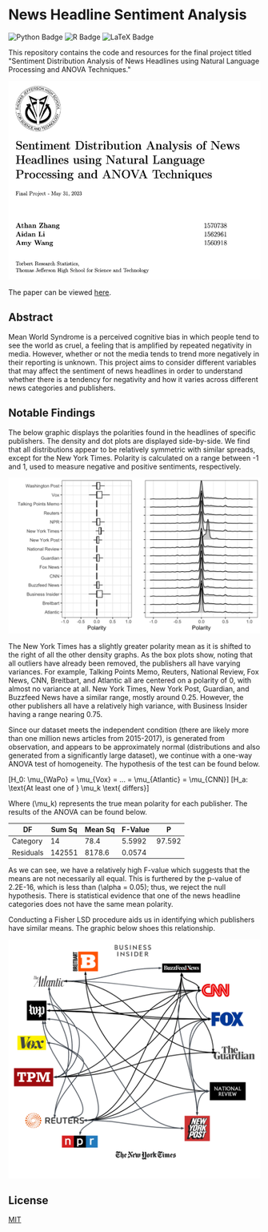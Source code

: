
# News Headline Sentiment Analysis

![Python Badge](https://img.shields.io/badge/Python-3776AB?logo=python&logoColor=fff&style=flat)
![R Badge](https://img.shields.io/badge/R-276DC3?logo=r&logoColor=fff&style=flat)
![LaTeX Badge](https://img.shields.io/badge/LaTeX-008080?logo=latex&logoColor=fff&style=flat)

This repository contains the code and resources for the final project titled "Sentiment Distribution Analysis of News Headlines using Natural Language Processing and ANOVA Techniques."

![header](https://github.com/athanzxyt/newsheadline-sentiment/blob/main/header.png)

The paper can be viewed [here](https://github.com/athanzxyt/newsheadline-sentiment/blob/main/whitepaper/Zhang2023.pdf).

## Abstract

Mean World Syndrome is a perceived cognitive bias in which people tend to see the world as cruel, a feeling that is amplified by repeated negativity in media. However, whether or not the media tends to trend more negatively in their reporting is unknown. This project aims to consider different variables that may affect the sentiment of news headlines in order to understand whether there is a tendency for negativity and how it varies across different news categories and publishers.

## Notable Findings

The below graphic displays the polarities found in the headlines of specific publishers. The density and dot plots are displayed side-by-side. We find that all distributions appear to be relatively symmetric with similar spreads, except for the New York Times. Polarity is calculated on a range between -1 and 1, used to measure negative and positive sentiments, respectively. 

![publishers](https://github.com/athanzxyt/newsheadline-sentiment/blob/main/whitepaper/images/PubPol_Dist.png)

The New York Times has a slightly greater polarity mean as it is shifted to the right of all the other density graphs. As the box plots show, noting that all outliers have already been removed, the publishers all have varying variances. For example, Talking Points Memo, Reuters, National Review, Fox News, CNN, Breitbart, and Atlantic all are centered on a polarity of 0, with almost no variance at all. New York Times, New York Post, Guardian, and Buzzfeed News have a similar range, mostly around 0.25. However, the other publishers all have a relatively high variance, with Business Insider having a range nearing 0.75.

Since our dataset meets the independent condition (there are likely more than one million news articles from 2015-2017), is generated from observation, and appears to be approximately normal (distributions and also generated from a significantly large dataset), we continue with a one-way ANOVA test of homogeneity. The hypothesis of the test can be found below.

\[H_0: \mu_{WaPo} = \mu_{Vox} = ... = \mu_{Atlantic} = \mu_{CNN}\]
\[H_a: \text{At least one of } \mu_k \text{ differs}\]

Where \(\mu_k\) represents the true mean polarity for each publisher. The results of the ANOVA can be found below.

| DF       | Sum Sq | Mean Sq | F-Value | P       |
|----------|--------|---------|---------|---------|
| Category | 14     | 78.4    | 5.5992  | 97.592  | 2.2E-16 |
| Residuals| 142551 | 8178.6  | 0.0574  |         |         |

As we can see, we have a relatively high F-value which suggests that the means are not necessarily all equal. This is furthered by the p-value of 2.2E-16, which is less than \(\alpha = 0.05\); thus, we reject the null hypothesis. There is statistical evidence that one of the news headline categories does not have the same mean polarity.

Conducting a Fisher LSD procedure aids us in identifying which publishers have similar means. The graphic below shoes this relationship.

![relationships](https://github.com/athanzxyt/newsheadline-sentiment/blob/main/whitepaper/images/relationships.png)


## License

[MIT](https://choosealicense.com/licenses/mit/)

